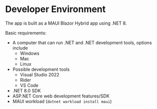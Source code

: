 # Developer Environment

The app is built as a MAUI Blazor Hybrid app using .NET 8.

Basic requirements:

* A computer that can run .NET and .NET development tools, options include
  * Windows
  * Mac
  * Linux
* Possible development tools
  * Visual Studio 2022
  * Rider
  * VS Code
* .NET 8.0 SDK
* ASP.NET Core web development features/SDK
* MAUI workload (`dotnet workload install maui`)
